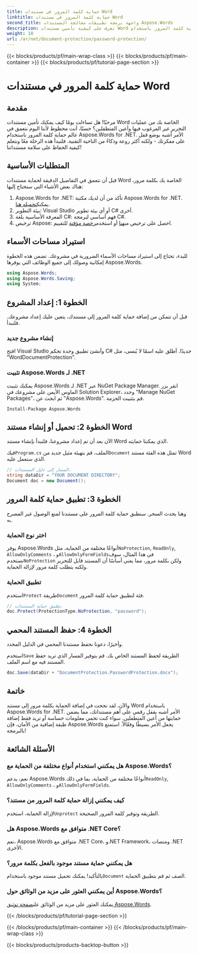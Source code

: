 ```yaml
---
title: حماية كلمة المرور في مستندات Word
linktitle: حماية كلمة المرور في مستندات Word
second_title: واجهة برمجة تطبيقات معالجة المستندات Aspose.Words
description: تعرف على كيفية تأمين مستندات Word الخاصة بك باستخدام حماية كلمة المرور باستخدام Aspose.Words لـ .NET في هذا الدليل المفصل خطوة بخطوة.
weight: 10
url: /ar/net/document-protection/password-protection/
---
```


{{< blocks/products/pf/main-wrap-class >}}
{{< blocks/products/pf/main-container >}}
{{< blocks/products/pf/tutorial-page-section >}}

# حماية كلمة المرور في مستندات Word

## مقدمة

مرحبًا! هل تساءلت يومًا كيف يمكنك تأمين مستندات Word الخاصة بك من عمليات التحرير غير المرغوب فيها وأعين المتطفلين؟ حسنًا، أنت محظوظ لأننا اليوم نتعمق في عالم حماية كلمة المرور باستخدام Aspose.Words for .NET. الأمر أشبه بوضع قفل على مفكرتك - ولكنه أكثر روعة وذكاءً من الناحية التقنية. فلنبدأ هذه الرحلة معًا ونتعلم كيفية الحفاظ على سلامة مستنداتنا!

## المتطلبات الأساسية

قبل أن نتعمق في التفاصيل الدقيقة لحماية مستندات Word الخاصة بك بكلمة مرور، هناك بعض الأشياء التي ستحتاج إليها:

1.  Aspose.Words for .NET: تأكد من أن لديك مكتبة Aspose.Words for .NET. يمكنك[تحميله هنا](https://releases.aspose.com/words/net/).
2. بيئة التطوير: Visual Studio أو أي بيئة تطوير C# أخرى.
3. المعرفة الأساسية بلغة C#: فهم أساسي لبرمجة C#.
4.  ترخيص Aspose: احصل على ترخيص من[هنا](https://purchase.aspose.com/buy) أو استخدم[رخصة مؤقتة](https://purchase.aspose.com/temporary-license/) للتقييم.

## استيراد مساحات الأسماء

للبدء، تحتاج إلى استيراد مساحات الأسماء الضرورية في مشروعك. تضمن هذه الخطوة إمكانية وصولك إلى جميع الوظائف التي يوفرها Aspose.Words.

```csharp
using Aspose.Words;
using Aspose.Words.Saving;
using System;
```

## الخطوة 1: إعداد المشروع

قبل أن تتمكن من إضافة حماية كلمة المرور إلى مستندك، يتعين عليك إعداد مشروعك. فلنبدأ.

### إنشاء مشروع جديد

افتح Visual Studio وأنشئ تطبيق وحدة تحكم C# جديدًا. أطلق عليه اسمًا لا يُنسى، مثل "WordDocumentProtection".

### تثبيت Aspose.Words لـ .NET

يمكنك تثبيت Aspose.Words لـ .NET عبر NuGet Package Manager. انقر بزر الماوس الأيمن على مشروعك في Solution Explorer، وحدد "Manage NuGet Packages"، ثم ابحث عن "Aspose.Words". قم بتثبيت الحزمة.

```shell
Install-Package Aspose.Words
```

## الخطوة 2: تحميل أو إنشاء مستند Word

الآن بعد أن تم إعداد مشروعنا، فلنبدأ بإنشاء مستند Word الذي يمكننا حمايته.

 فيك`Program.cs` الملف، قم بتهيئة مثيل جديد من`Document` تمثل هذه الفئة مستند Word الذي ستعمل عليه.

```csharp
// المسار إلى دليل المستندات.
string dataDir = "YOUR DOCUMENT DIRECTORY";
Document doc = new Document();
```

## الخطوة 3: تطبيق حماية كلمة المرور

وهنا يحدث السحر. سنطبق حماية كلمة المرور على مستندنا لمنع الوصول غير المصرح به.

### اختر نوع الحماية

 يوفر Aspose.Words أنواعًا مختلفة من الحماية، مثل`NoProtection`, `ReadOnly`, `AllowOnlyComments` ، و`AllowOnlyFormFields`في هذا المثال، سوف نستخدم`NoProtection` ولكن بكلمة مرور، مما يعني أساسًا أن المستند قابل للتحرير ولكنه يتطلب كلمة مرور لإزالة الحماية.

### تطبيق الحماية

 استخدم`Protect` طريقة`Document` فئة لتطبيق حماية كلمة المرور. 

```csharp
// تطبيق حماية المستندات.
doc.Protect(ProtectionType.NoProtection, "password");
```

## الخطوة 4: حفظ المستند المحمي

وأخيرًا، دعونا نحفظ مستندنا المحمي في الدليل المحدد.


 استخدم`Save` الطريقة لحفظ المستند الخاص بك. قم بتوفير المسار الذي تريد حفظ المستند فيه مع اسم الملف.

```csharp
doc.Save(dataDir + "DocumentProtection.PasswordProtection.docx");
```

## خاتمة

والآن، لقد نجحت في إضافة الحماية بكلمة مرور إلى مستند Word باستخدام Aspose.Words for .NET. الأمر أشبه بقفل رقمي على أهم مستنداتك، مما يضمن حمايتها من أعين المتطفلين. سواء كنت تحمي معلومات حساسة أو تريد فقط إضافة طبقة إضافية من الأمان، فإن Aspose.Words يجعل الأمر بسيطًا وفعّالاً. استمتع بالبرمجة!

## الأسئلة الشائعة

### هل يمكنني استخدام أنواع مختلفة من الحماية مع Aspose.Words؟

نعم، يدعم Aspose.Words أنواعًا مختلفة من الحماية، بما في ذلك`ReadOnly`, `AllowOnlyComments` ، و`AllowOnlyFormFields`.

### كيف يمكنني إزالة حماية كلمة المرور من مستند؟

 لإزالة الحماية، استخدم`Unprotect` الطريقة وتوفير كلمة المرور الصحيحة.

### هل Aspose.Words متوافق مع .NET Core؟

نعم، Aspose.Words متوافق مع .NET Core، و.NET Framework، ومنصات .NET الأخرى.

### هل يمكنني حماية مستند موجود بالفعل بكلمة مرور؟

 بالتأكيد! يمكنك تحميل مستند موجود باستخدام`Document` الصف ثم قم بتطبيق الحماية.

### أين يمكنني العثور على مزيد من الوثائق حول Aspose.Words؟

 يمكنك العثور على مزيد من الوثائق على[صفحة توثيق Aspose.Words](https://reference.aspose.com/words/net/).

{{< /blocks/products/pf/tutorial-page-section >}}

{{< /blocks/products/pf/main-container >}}
{{< /blocks/products/pf/main-wrap-class >}}

{{< blocks/products/products-backtop-button >}}
